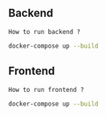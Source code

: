 ## Backend

`How to run backend ?`
```sh
docker-compose up --build
```

## Frontend
`How to run frontend ?`

```sh
docker-compose up --build
```